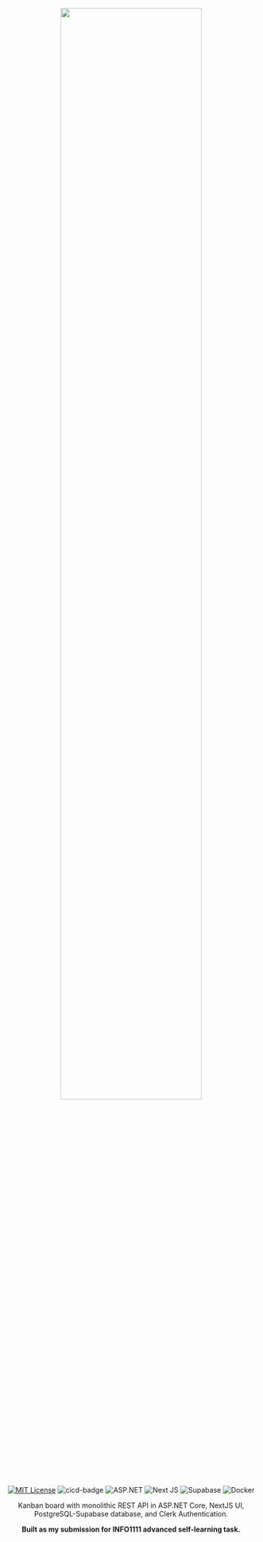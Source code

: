 <p align="center">
  <img src="https://github.com/abyanmajid/yankan/assets/108279046/e7245f09-26f5-43db-9c22-93072839230a" width="75%" height="auto">
</p>

<br>

<p align="center">
  <a href="https://github.com/abyanmajid/kindercode/blob/main/LICENSE"><img alt="MIT License" src="https://img.shields.io/badge/License-MIT-blue.svg"></a>
  <img alt="cicd-badge" src="https://github.com/abyanmajid/yankan/actions/workflows/cicd.yml/badge.svg">
  <img alt="ASP.NET" src="https://img.shields.io/badge/ASP.NET Core 7-purple.svg?style=flat&logo=dotnet&logoColor=white">
  <img alt="Next JS" src="https://img.shields.io/badge/Next.js 14-black?style=flat&logo=next.js&logoColor=white">
  <img alt="Supabase" src="https://img.shields.io/badge/Supabase-darkgreen.svg?style=flat&logo=supabase&logoColor=white">
  <img alt="Docker" src="https://img.shields.io/badge/Docker-blue.svg?style=flat&logo=docker&logoColor=white">
</p>

<p align="center">
  Kanban board with monolithic REST API in ASP.NET Core, NextJS UI, PostgreSQL-Supabase database, and Clerk Authentication.
</p>

<p align="center">
  <b>Built as my submission for INFO1111 advanced self-learning task.</b>
</p>

<!-- <h3 align="center">:rocket: LIVE App: <a href="https://yankan.vercel.app/">yankan.vercel.app</a> (ALPHA v0.1.0) :rocket:</h1> -->
